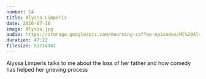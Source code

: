 ```yaml
---
number: 14
title: Alyssa Limperis
date: 2016-07-18
image: Alyssa.jpg
audio: https://storage.googleapis.com/mourning-coffee-episodes/MC%20Alyssa%20Limperris.mp3
duration: 47:22
filesize: 51714941
---
```


Alyssa Limperis talks to me about the loss of her father and how comedy has helped her grieving process
